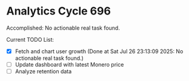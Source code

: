 # Analytics Cycle 696

Accomplished: No actionable real task found.

Current TODO List:

- [x] Fetch and chart user growth  (Done at Sat Jul 26 23:13:09 2025: No actionable real task found.)
- [ ] Update dashboard with latest Monero price
- [ ] Analyze retention data